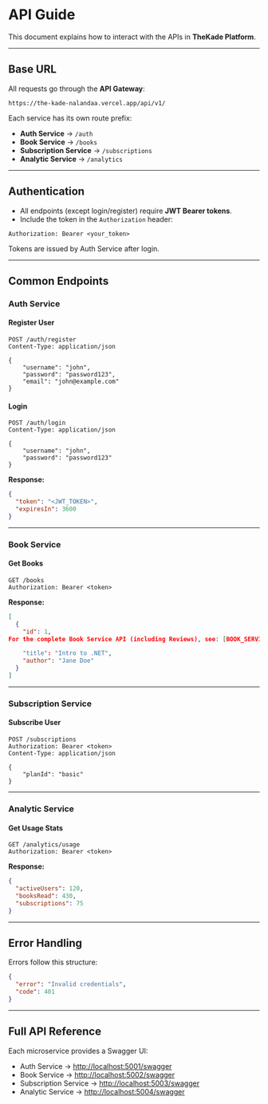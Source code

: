 # API Guide

This document explains how to interact with the APIs in **TheKade Platform**.

---

## Base URL

All requests go through the **API Gateway**:

```
https://the-kade-nalandaa.vercel.app/api/v1/
```

Each service has its own route prefix:

- **Auth Service** → `/auth`
- **Book Service** → `/books`
- **Subscription Service** → `/subscriptions`
- **Analytic Service** → `/analytics`

---

## Authentication

- All endpoints (except login/register) require **JWT Bearer tokens**.
- Include the token in the `Authorization` header:

```http
Authorization: Bearer <your_token>
```

Tokens are issued by Auth Service after login.

---

## Common Endpoints

### Auth Service

#### Register User

```http
POST /auth/register
Content-Type: application/json

{
    "username": "john",
    "password": "password123",
    "email": "john@example.com"
}
```

#### Login

```http
POST /auth/login
Content-Type: application/json

{
    "username": "john",
    "password": "password123"
}
```

**Response:**

```json
{
  "token": "<JWT_TOKEN>",
  "expiresIn": 3600
}
```

---

### Book Service

#### Get Books

```http
GET /books
Authorization: Bearer <token>
```

**Response:**

```json
[
  {
    "id": 1,
For the complete Book Service API (including Reviews), see: [BOOK_SERVICE_API.md](./BOOK_SERVICE_API.md)

    "title": "Intro to .NET",
    "author": "Jane Doe"
  }
]
```

---

### Subscription Service

#### Subscribe User

```http
POST /subscriptions
Authorization: Bearer <token>
Content-Type: application/json

{
    "planId": "basic"
}
```

---

### Analytic Service

#### Get Usage Stats

```http
GET /analytics/usage
Authorization: Bearer <token>
```

**Response:**

```json
{
  "activeUsers": 120,
  "booksRead": 430,
  "subscriptions": 75
}
```

---

## Error Handling

Errors follow this structure:

```json
{
  "error": "Invalid credentials",
  "code": 401
}
```

---

## Full API Reference

Each microservice provides a Swagger UI:

- Auth Service → [http://localhost:5001/swagger](http://localhost:5001/swagger)
- Book Service → [http://localhost:5002/swagger](http://localhost:5002/swagger)
- Subscription Service → [http://localhost:5003/swagger](http://localhost:5003/swagger)
- Analytic Service → [http://localhost:5004/swagger](http://localhost:5004/swagger)
